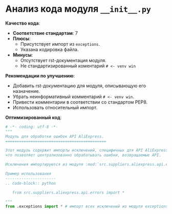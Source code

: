 # Анализ кода модуля `__init__.py`

**Качество кода**:
   - **Соответствие стандартам**: 7
   - **Плюсы**:
     - Присутствует импорт из `exceptions`.
     - Указана кодировка файла.
   - **Минусы**:
     - Отсутствует rst-документация модуля.
     - Не стандартизированный коментарий  `# <- venv win`

**Рекомендации по улучшению**:
   - Добавить rst-документацию для модуля, описывающую его назначение.
   - Убрать неинформативный комментарий `# <- venv win`.
   - Привести комментарии в соответствии со стандартом PEP8.
   - Использовать относительный импорт.

**Оптимизированный код**:
```python
# -*- coding: utf-8 -*-
"""
Модуль для обработки ошибок API AliExpress.
============================================

Этот модуль содержит импорты исключений, специфичных для API AliExpress,
что позволяет централизованно обрабатывать ошибки, возвращаемые API.

Исключения импортируются из модуля :mod:`src.suppliers.aliexpress.api.errors.exceptions`.

Пример использования
----------------------
.. code-block:: python

   from src.suppliers.aliexpress.api.errors import *

"""
from .exceptions import * # импорт всех исключений из модуля exceptions
```
